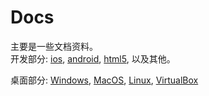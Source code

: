 # Docs
主要是一些文档资料。  
开发部分: [ios](https://github.com/hlwLianwei/docs/blob/master/IOS/TechLink.md), [android](https://github.com/hlwLianwei/docs/blob/master/Android/TechLink.md), [html5](https://github.com/hlwLianwei/docs/blob/master/H5/TechLink.md), 以及其他。  
  
桌面部分: [Windows](https://github.com/hlwLianwei/docs/blob/master/Windows/TechLink.md),  [MacOS](https://github.com/hlwLianwei/docs/blob/master/MacOS/TechLink.md),  [Linux](https://github.com/hlwLianwei/docs/blob/master/Linux/TechLink.md),  [VirtualBox](https://github.com/hlwLianwei/docs/blob/master/VirtualBox/TechLink.md)

